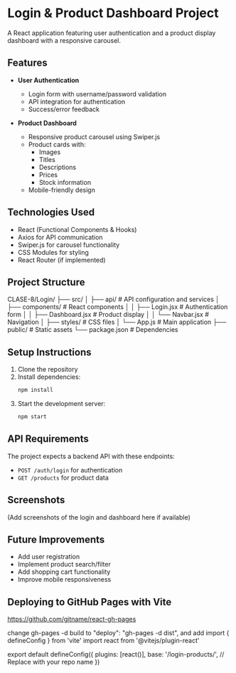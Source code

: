 # Login & Product Dashboard Project

A React application featuring user authentication and a product display dashboard with a responsive carousel.

## Features

- **User Authentication**
  - Login form with username/password validation
  - API integration for authentication
  - Success/error feedback

- **Product Dashboard**
  - Responsive product carousel using Swiper.js
  - Product cards with:
    - Images
    - Titles
    - Descriptions
    - Prices
    - Stock information
  - Mobile-friendly design

## Technologies Used

- React (Functional Components & Hooks)
- Axios for API communication
- Swiper.js for carousel functionality
- CSS Modules for styling
- React Router (if implemented)

## Project Structure

CLASE-8/Login/
├── src/
│ ├── api/ # API configuration and services
│ ├── components/ # React components
│ │ ├── Login.jsx # Authentication form
│ │ ├── Dashboard.jsx # Product display
│ │ └── Navbar.jsx # Navigation
│ ├── styles/ # CSS files
│ └── App.js # Main application
├── public/ # Static assets
└── package.json # Dependencies


## Setup Instructions

1. Clone the repository
2. Install dependencies:
   ```bash
   npm install
   ```
3. Start the development server:
   ```bash
   npm start
   ```

## API Requirements

The project expects a backend API with these endpoints:
- `POST /auth/login` for authentication
- `GET /products` for product data

## Screenshots

(Add screenshots of the login and dashboard here if available)

## Future Improvements

- Add user registration
- Implement product search/filter
- Add shopping cart functionality
- Improve mobile responsiveness
  
## Deploying to GitHub Pages with Vite
https://github.com/gitname/react-gh-pages

change gh-pages -d build to "deploy": "gh-pages -d dist",
and add
import { defineConfig } from 'vite'
import react from '@vitejs/plugin-react'

export default defineConfig({
  plugins: [react()],
  base: '/login-products/', // Replace with your repo name
})

